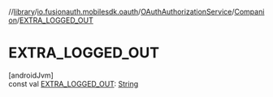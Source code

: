 //[library](../../../../index.md)/[io.fusionauth.mobilesdk.oauth](../../index.md)/[OAuthAuthorizationService](../index.md)/[Companion](index.md)/[EXTRA_LOGGED_OUT](-e-x-t-r-a_-l-o-g-g-e-d_-o-u-t.md)

# EXTRA_LOGGED_OUT

[androidJvm]\
const val [EXTRA_LOGGED_OUT](-e-x-t-r-a_-l-o-g-g-e-d_-o-u-t.md): [String](https://kotlinlang.org/api/core/kotlin-stdlib/kotlin/-string/index.html)